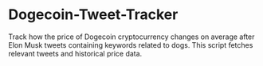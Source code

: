 # Dogecoin-Tweet-Tracker
Track how the price of Dogecoin cryptocurrency changes on average after Elon Musk tweets containing keywords related to dogs. This script fetches relevant tweets and historical price data.
